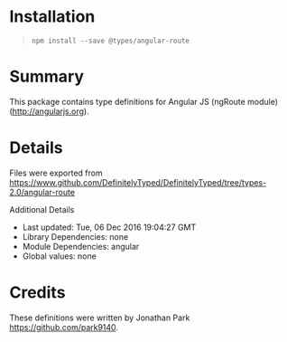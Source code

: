# Installation
> `npm install --save @types/angular-route`

# Summary
This package contains type definitions for Angular JS (ngRoute module) (http://angularjs.org).

# Details
Files were exported from https://www.github.com/DefinitelyTyped/DefinitelyTyped/tree/types-2.0/angular-route

Additional Details
 * Last updated: Tue, 06 Dec 2016 19:04:27 GMT
 * Library Dependencies: none
 * Module Dependencies: angular
 * Global values: none

# Credits
These definitions were written by Jonathan Park <https://github.com/park9140>.

